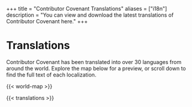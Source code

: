+++
title = "Contributor Covenant Translations"
aliases = ["i18n"]
description = "You can view and download the latest translations of Contributor Covenant here."
+++

# Translations

Contributor Covenant has been translated into over 30 languages from around the world. Explore the map below for a preview, or scroll down to find the full text of each localization.

{{< world-map >}}

{{< translations >}}

